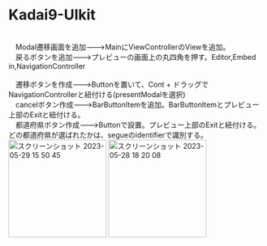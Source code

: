 # Kadai9-UIkit
<br>　Modal遷移画面を追加--->MainにViewControllerのViewを追加。
<br>　戻るボタンを追加--->プレビューの画面上の丸四角を押す。Editor,Embed in,NavigationController  
<br>　遷移ボタンを作成--->Buttonを置いて、Cont + ドラッグでNavigationControllerと紐付ける(presentModalを選択)
<br>　cancelボタン作成--->BarButtonItemを追加。BarButtonItemとプレビュー上部のExitと紐付ける。
<br>　都道府県ボタン作成--->Buttonで設置。プレビュー上部のExitと紐付ける。どの都道府県が選ばれたかは、segueのidentifierで識別する。<img width="193" alt="スクリーンショット 2023-05-29 15 50 45" src="https://github.com/sasasan03/Kadai9-UIkit/assets/111943557/f6fdb2d8-bd7b-4637-a011-80e7a8983cd7">
<img width="193" alt="スクリーンショット 2023-05-28 18 20 08" src="https://github.com/sasasan03/Kadai9-UIkit/assets/111943557/725acba0-30c6-4579-b962-69ba1e85be26">
